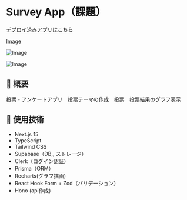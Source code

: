 # Survey App（課題）
[デプロイ済みアプリはこちら](https://new-survey-app-2.vercel.app/)

[Image](https://github.com/user-attachments/assets/be1023c3-d181-4286-ba78-8ab4d0d233a3)

![Image](https://github.com/user-attachments/assets/e025bda3-1786-40a0-8ed2-b65a351755af)

![Image](https://github.com/user-attachments/assets/299af415-163c-466f-8b1d-b03ae237b596)

## 📄 概要
投票・アンケートアプリ　投票テーマの作成　投票　投票結果のグラフ表示

## 🔧 使用技術
- Next.js 15
- TypeScript
- Tailwind CSS
- Supabase（DB,, ストレージ）
- Clerk（ログイン認証）
- Prisma（ORM）
- Recharts(グラフ描画)
- React Hook Form + Zod（バリデーション）
- Hono (api作成)
